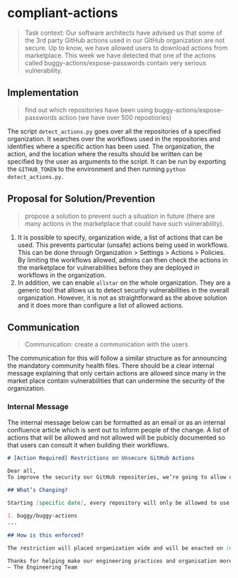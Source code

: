 # compliant-actions

> Task context: Our software architects have advised us that some of the 3rd party GitHub actions used in our GitHub organization are not secure. Up to know, we have allowed users to download actions from marketplace. This week we have detected that one of the actions called buggy-actions/expose-passwords contain very serious vulnerability.

## Implementation

> find out which repositories have been using buggy-actions/expose-passwords action (we have over 500 repostiories)

The script `detect_actions.py` goes over all the repositories of a specified organization. It searches over the workflows used in the repositories and identifies where a specific action has been used. The organization, the action, and the location where the results should be written can be specified by the user as arguments to the script. It can be run by exporting the `GITHUB_TOKEN` to the environment and then running `python detect_actions.py`.

## Proposal for Solution/Prevention
> propose a solution to prevent such a situation in future (there are many actions in the marketplace that could have such vulnerability).
1. It is possible to specify, organization wide, a list of actions that can be used. This prevents particular (unsafe) actions being used in workflows. This can be done through Organization > Settings > Actions > Policies. By limiting the workflows allowed, admins can then check the actions in the marketplace for vulnerabilities before they are deployed in workflows in the organization.
2. In addition, we can enable `allstar` on the whole organization. They are a generic tool that allows us to detect security vulnerabilities in the overall organization. However, it is not as straightforward as the above solution and it does more than configure a list of allowed actions. 

## Communication
> Communication: create a communication with the users

The communication for this will follow a similar structure as for announcing the mandatory community health files. There should be a clear internal message explaining that only certain actions are allowed since many in the market place contain vulnerabilities that can undermine the security of the organization. 


### Internal Message
The internal message below can be formatted as an email or as an internal confluence article which is sent out to inform people of the change. A list of actions that will be allowed and not allowed will be pubicly documented so that users can consult it when building their workflows. 
```md
# [Action Required] Restrictions on Unsecure GitHub Actions

Dear all,
To improve the security our GitHub repositories, we’re going to allow only internal and some external actions to be used in the workflows of the repositories. Only actions that have been audited by the admin team will be allowed to be added to workflows to ensure we do not introduce external vulnerabilities into our repositories. If there are specific unofficial GitHub actions that are essential to your existing workflows, please submit them on this [form] to be audited and potentially added to the list of approved workflows.

## What’s Changing?

Starting [specific date], every repository will only be allowed to use approved actions. Some which will no longer be permitted are below:

1. buggy/buggy-actions
...

## How is this enforced?

The restriction will placed organization wide and will be enacted on [date]. Before this, please consult the list of actions that are no longer allowed to replace them and find the list of permitted actions here [list]. 

Thanks for helping make our engineering practices and organisation more sustainable!  
– The Engineering Team
```
